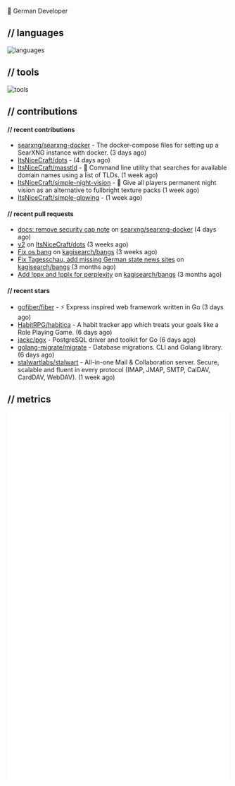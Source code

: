 👋 German Developer

## // languages
![languages](https://skillicons.dev/icons?i=py,go,bash)

## // tools

![tools](https://skillicons.dev/icons?i=androidstudio,arch,aws,azure,cloudflare,discord,docker,figma,fediverse,gcp,git,github,githubactions,gitlab,grafana,idea,jenkins,linux,mastodon,mongodb,nodejs,prometheus,raspberrypi,selenium,svg,twitter,workers,vercel,visualstudio,vscode)

## // contributions

#### // recent contributions

- [searxng/searxng-docker](https://github.com/searxng/searxng-docker) - The docker-compose files for setting up a SearXNG instance with docker. (3 days ago)
- [ItsNiceCraft/dots](https://github.com/ItsNiceCraft/dots) -  (4 days ago)
- [ItsNiceCraft/masstld](https://github.com/ItsNiceCraft/masstld) - 🧭 Command line utility that searches for available domain names using a list of TLDs. (1 week ago)
- [ItsNiceCraft/simple-night-vision](https://github.com/ItsNiceCraft/simple-night-vision) - 🔦 Give all players permanent night vision as an alternative to fullbright texture packs (1 week ago)
- [ItsNiceCraft/simple-glowing](https://github.com/ItsNiceCraft/simple-glowing) -  (1 week ago)

#### // recent pull requests

- [docs: remove security cap note](https://github.com/searxng/searxng-docker/pull/398) on [searxng/searxng-docker](https://github.com/searxng/searxng-docker) (4 days ago)
- [v2](https://github.com/ItsNiceCraft/dots/pull/1) on [ItsNiceCraft/dots](https://github.com/ItsNiceCraft/dots) (3 weeks ago)
- [Fix os bang](https://github.com/kagisearch/bangs/pull/232) on [kagisearch/bangs](https://github.com/kagisearch/bangs) (3 weeks ago)
- [Fix Tagesschau, add missing German state news sites](https://github.com/kagisearch/bangs/pull/198) on [kagisearch/bangs](https://github.com/kagisearch/bangs) (3 months ago)
- [Add !ppx and !pplx for perplexity](https://github.com/kagisearch/bangs/pull/187) on [kagisearch/bangs](https://github.com/kagisearch/bangs) (3 months ago)

#### // recent stars

- [gofiber/fiber](https://github.com/gofiber/fiber) - ⚡️ Express inspired web framework written in Go (3 days ago)
- [HabitRPG/habitica](https://github.com/HabitRPG/habitica) - A habit tracker app which treats your goals like a Role Playing Game. (6 days ago)
- [jackc/pgx](https://github.com/jackc/pgx) - PostgreSQL driver and toolkit for Go (6 days ago)
- [golang-migrate/migrate](https://github.com/golang-migrate/migrate) - Database migrations. CLI and Golang library. (6 days ago)
- [stalwartlabs/stalwart](https://github.com/stalwartlabs/stalwart) - All-in-one Mail &amp; Collaboration server. Secure, scalable and fluent in every protocol (IMAP, JMAP, SMTP, CalDAV, CardDAV, WebDAV). (1 week ago)

## // metrics

![metrics](/github-metrics.svg)